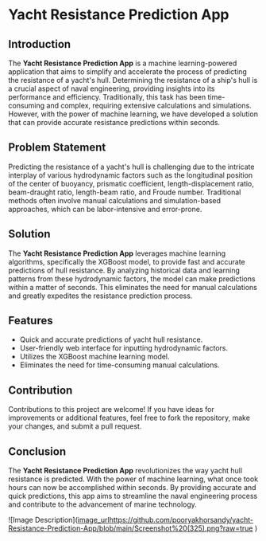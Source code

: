 # Yacht Resistance Prediction App

## Introduction

The **Yacht Resistance Prediction App** is a machine learning-powered application that aims to simplify and accelerate the process of predicting the resistance of a yacht's hull. Determining the resistance of a ship's hull is a crucial aspect of naval engineering, providing insights into its performance and efficiency. Traditionally, this task has been time-consuming and complex, requiring extensive calculations and simulations. However, with the power of machine learning, we have developed a solution that can provide accurate resistance predictions within seconds.

## Problem Statement

Predicting the resistance of a yacht's hull is challenging due to the intricate interplay of various hydrodynamic factors such as the longitudinal position of the center of buoyancy, prismatic coefficient, length-displacement ratio, beam-draught ratio, length-beam ratio, and Froude number. Traditional methods often involve manual calculations and simulation-based approaches, which can be labor-intensive and error-prone.

## Solution

The **Yacht Resistance Prediction App** leverages machine learning algorithms, specifically the XGBoost model, to provide fast and accurate predictions of hull resistance. By analyzing historical data and learning patterns from these hydrodynamic factors, the model can make predictions within a matter of seconds. This eliminates the need for manual calculations and greatly expedites the resistance prediction process.

## Features

- Quick and accurate predictions of yacht hull resistance.
- User-friendly web interface for inputting hydrodynamic factors.
- Utilizes the XGBoost machine learning model.
- Eliminates the need for time-consuming manual calculations.

## Contribution

Contributions to this project are welcome! If you have ideas for improvements or additional features, feel free to fork the repository, make your changes, and submit a pull request.

## Conclusion

The **Yacht Resistance Prediction App** revolutionizes the way yacht hull resistance is predicted. With the power of machine learning, what once took hours can now be accomplished within seconds. By providing accurate and quick predictions, this app aims to streamline the naval engineering process and contribute to the advancement of marine technology.

![Image Description]([image_url](https://github.com/pooryakhorsandy/yacht-Resistance-Prediction-App/blob/main/Screenshot%20(325).png?raw=true
)https://github.com/pooryakhorsandy/yacht-Resistance-Prediction-App/blob/main/Screenshot%20(325).png?raw=true
)
